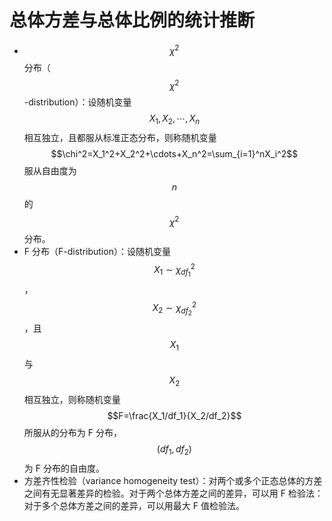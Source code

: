 # 总体方差与总体比例的统计推断

- $$\chi^2$$ 分布（$$\chi^2$$-distribution）：设随机变量 $$X_1,X_2,\cdots,X_n$$ 相互独立，且都服从标准正态分布，则称随机变量 $$\chi^2=X_1^2+X_2^2+\cdots+X_n^2=\sum_{i=1}^nX_i^2$$ 服从自由度为 $$n$$ 的 $$\chi^2$$ 分布。
- F 分布（F-distribution）：设随机变量 $$X_1\sim\chi_{df_1}^2$$ ，$$X_2\sim\chi_{df_2}^2$$ ，且 $$X_1$$ 与 $$X_2$$ 相互独立，则称随机变量 $$F=\frac{X_1/df_1}{X_2/df_2}$$ 所服从的分布为 F 分布，$$(df_1,df_2)$$ 为 F 分布的自由度。
- 方差齐性检验（variance homogeneity test）：对两个或多个正态总体的方差之间有无显著差异的检验。对于两个总体方差之间的差异，可以用 F 检验法：对于多个总体方差之间的差异，可以用最大 F 值检验法。


